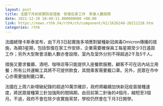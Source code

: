 ```yaml
---
layout: post
title: 法國下月初收緊防疫措施　恢復在家工作　聚會人數設限
date: 2021-12-28 10:49:11.000000000 +08:00
link: https://news.rthk.hk/rthk/ch/component/k2/1626248-20211228.htm
categories: rthk
---
```


法國總理卡斯泰宣布，由下月3日起實施多項應對變種新冠病毒Omicron傳播的措施，為期3星期，包括恢復在家工作安排，企業需要確保員工每星期至少3日遙距工作；另外大型聚會活動人數亦會設限，室內及室外分別不得超過2千及5千人。

措施又要求餐廳、酒吧、咖啡店等只能提供入座餐飲服務，顧客不可在店內站立用餐；所有公共運輸工具將不可提供飲食，其間乘客需要戴口罩。另外，民眾在市中心亦需要強制戴口罩。

法國在上周六新增破紀錄的超過10萬宗確診，政府將繼續加快新冠疫苗接種速度，將民眾接種第三針加強劑的間隔期，由目前第二針後的4個月，縮短至3個月。不過，政府不會在除夕夜實施宵禁，學校仍然會在下月3日開學。
